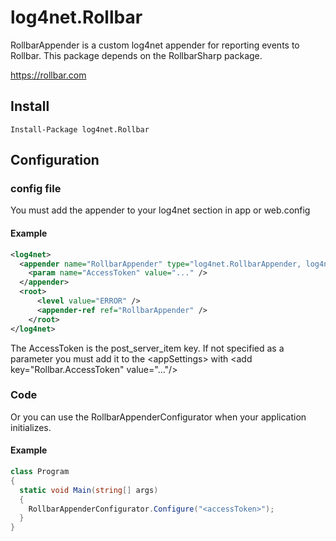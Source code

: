 # log4net.Rollbar

RollbarAppender is a custom log4net appender for reporting events to Rollbar. This package depends on the RollbarSharp package.

https://rollbar.com

## Install

```
Install-Package log4net.Rollbar
```

## Configuration

### config file

You must add the appender to your log4net section in app or web.config

#### Example

```xml
<log4net>
  <appender name="RollbarAppender" type="log4net.RollbarAppender, log4net.Rollbar">
    <param name="AccessToken" value="..." />
  </appender>
  <root>
      <level value="ERROR" />
      <appender-ref ref="RollbarAppender" />
    </root>
</log4net>
```
The AccessToken is the post_server_item key. If not specified as a parameter you must add it to the &lt;appSettings&gt; with &lt;add key="Rollbar.AccessToken" value="..."/&gt;

### Code

Or you can use the RollbarAppenderConfigurator when your application initializes.

#### Example

```cs
class Program
{
  static void Main(string[] args)
  {
    RollbarAppenderConfigurator.Configure("<accessToken>");
  }
}
```
